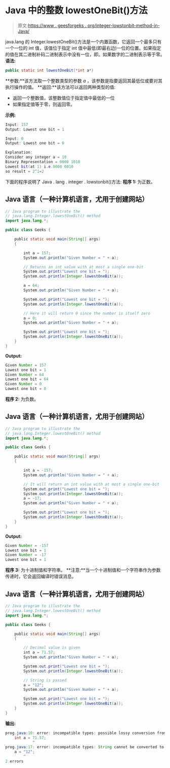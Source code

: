 # Java 中的整数 lowestOneBit()方法

> 原文:[https://www . geesforgeks . org/integer-lowstonbit-method-in-Java/](https://www.geeksforgeeks.org/integer-lowestonebit-method-in-java/)

java.lang 的 Integer.lowestOneBit()方法是一个内置函数，它返回一个最多只有一个一位的 int 值，该值位于指定 int 值中最低(即最右边)一位的位置。如果指定的值在其二进制补码二进制表示中没有一位，即。如果数字的二进制表示等于零。
**语法:**

```java
public static int lowestOneBit(*int a*)
```

**参数:**该方法取一个整数类型的参数 *a* ，该参数是指要返回其最低位或要对其执行操作的值。
**返回:**该方法可以返回两种类型的值:

*   返回一个整数值，该整数值位于指定值中最低的一位
*   如果指定值等于零，则返回零。

**示例:**

```java
Input: 157
Output: Lowest one bit = 1

Input: 0
Output: Lowest one bit = 0

Explanation:
Consider any integer a = 10
Binary Representation = 0000 1010
Lowest bit(at 1) i.e.0000 0010
so result = 2^1=2
```

下面的程序说明了 Java . lang . integer . lowstonbit()方法:
**程序 1:** 为正数。

## Java 语言（一种计算机语言，尤用于创建网站）

```java
// Java program to illustrate the
// java.lang.Integer.lowestOneBit() method
import java.lang.*;

public class Geeks {

    public static void main(String[] args)
    {

        int a = 157;
        System.out.println("Given Number = " + a);

        // Returns an int value with at most a single one-bit
        System.out.print("Lowest one bit = ");
        System.out.println(Integer.lowestOneBit(a));

        a = 64;
        System.out.println("Given Number = " + a);

        System.out.print("Lowest one bit = ");
        System.out.println(Integer.lowestOneBit(a));

        // Here it will return 0 since the number is itself zero
        a = 0;
        System.out.println("Given Number = " + a);

        System.out.print("Lowest one bit = ");
        System.out.println(Integer.lowestOneBit(a));
    }
}
```

**Output:** 

```java
Given Number = 157
Lowest one bit = 1
Given Number = 64
Lowest one bit = 64
Given Number = 0
Lowest one bit = 0
```

**程序 2:** 为负数。

## Java 语言（一种计算机语言，尤用于创建网站）

```java
// Java program to illustrate the
// java.lang.Integer.lowestOneBit() method
import java.lang.*;

public class Geeks {

    public static void main(String[] args)
    {

        int a = -157;
        System.out.println("Given Number = " + a);

        // It will return an int value with at most a single one-bit
        System.out.print("Lowest one bit = ");
        System.out.println(Integer.lowestOneBit(a));
        a = -17;
        System.out.println("Given Number = " + a);

        System.out.print("Lowest one bit = ");
        System.out.println(Integer.lowestOneBit(a));
    }
}
```

**Output:** 

```java
Given Number = -157
Lowest one bit = 1
Given Number = -17
Lowest one bit = 1
```

**程序 3:** 为十进制值和字符串。
**注意:**当一个十进制值和一个字符串作为参数传递时，它会返回编译时错误消息。

## Java 语言（一种计算机语言，尤用于创建网站）

```java
// Java program to illustrate the
// java.lang.Integer.lowestOneBit() method
import java.lang.*;

public class Geeks {

    public static void main(String[] args)
    {

        // Decimal value is given
        int a = 71.57;
        System.out.println("Given Number = " + a);

        System.out.print("Lowest one bit = ");
        System.out.println(Integer.lowestOneBit(a));

        // String is passed
        a = "12";
        System.out.println("Given Number = " + a);

        System.out.print("Lowest one bit = ");
        System.out.println(Integer.lowestOneBit(a));
    }
}
```

**输出:**

```java
prog.java:10: error: incompatible types: possible lossy conversion from double to int
    int a = 71.57;
            ^
prog.java:17: error: incompatible types: String cannot be converted to int
    a = "12";
        ^
2 errors
```
